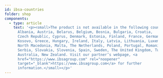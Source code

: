 ```yaml
---
id: ibsa-countries
folder: shop
components:
  - type: article
    text: '<p><small>The product is not available in the following countries:
      Albania, Austria, Belarus, Belgium, Bosnia, Bulgaria, Croatia,
      Czech Republic, Cyprus, Denmark, Estonia, Finland, France, Germany,
      Kosovo, Greece, Hungary, Ireland, Italy, Latvia, Lithuania, Luxembourg,
      North Macedonia, Malta, The Netherlands, Poland, Portugal, Romania,
      Serbia, Slovakia, Slovenia, Spain, Sweden, The United Kingdom, Turkey,
      Australia, New Zealand. Visit our partner’s webpage, <a
      href="https://www.ibsagroup.com" rel="noopener"
      target="_blank">https://www.ibsagroup.com</a> for further
      information.</small></p>'
---
```

